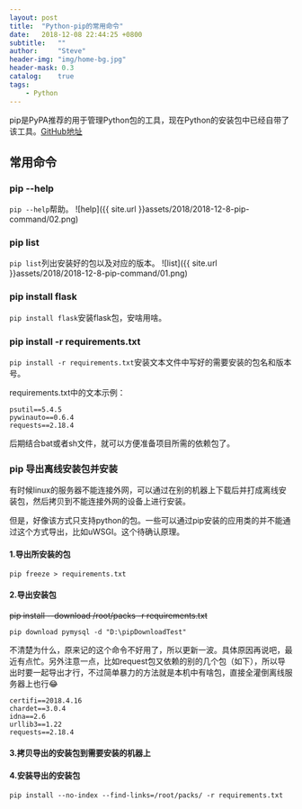 ```yaml
---
layout: post
title:  "Python-pip的常用命令"
date:   2018-12-08 22:44:25 +0800
subtitle:   ""
author:     "Steve"
header-img: "img/home-bg.jpg"
header-mask: 0.3
catalog:    true
tags:
    - Python
---
```


pip是PyPA推荐的用于管理Python包的工具，现在Python的安装包中已经自带了该工具。[GitHub地址](https://github.com/pypa/pip)

## 常用命令

### pip --help

`pip --help`帮助。
![help]({{ site.url }}assets/2018/2018-12-8-pip-command/02.png)

### pip list

`pip list`列出安装好的包以及对应的版本。
![list]({{ site.url }}assets/2018/2018-12-8-pip-command/01.png)

### pip install flask

`pip install flask`安装flask包，安啥用啥。

### pip install -r requirements.txt

`pip install -r requirements.txt`安装文本文件中写好的需要安装的包名和版本号。

requirements.txt中的文本示例：
```
psutil==5.4.5
pywinauto==0.6.4
requests==2.18.4
```
后期结合bat或者sh文件，就可以方便准备项目所需的依赖包了。

### pip 导出离线安装包并安装

有时候linux的服务器不能连接外网，可以通过在别的机器上下载后并打成离线安装包，然后拷贝到不能连接外网的设备上进行安装。

但是，好像该方式只支持python的包。一些可以通过pip安装的应用类的并不能通过这个方式导出，比如uWSGI。这个待确认原理。

#### 1.导出所安装的包

`pip freeze > requirements.txt`

#### 2.导出安装包

~~pip install --download /root/packs -r requirements.txt~~

`pip download pymysql -d "D:\pipDownloadTest"`

不清楚为什么，原来记的这个命令不好用了，所以更新一波。具体原因再说吧，最近有点忙。另外注意一点，比如request包又依赖的别的几个包（如下），所以导出时要一起导出才行，不过简单暴力的方法就是本机中有啥包，直接全灌倒离线服务器上也行😂
```
certifi==2018.4.16
chardet==3.0.4
idna==2.6
urllib3==1.22
requests==2.18.4
```

#### 3.拷贝导出的安装包到需要安装的机器上

#### 4.安装导出的安装包

`pip install --no-index --find-links=/root/packs/ -r requirements.txt`

